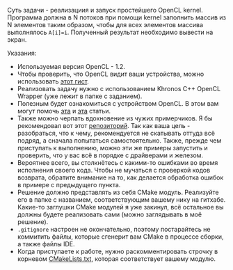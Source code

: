 Суть задачи - реализациия и запуск простейшего OpenCL kernel. Программа должна в N потоков при помощи kernel заполнить массив из N элементов таким образом, чтобы для всех элементов массива выполнялось `A[i]=i`. Полученный результат необходимо вывести на экран.

Указания:
- Используемая версия OpenCL - 1.2.
- Чтобы проверить, что OpenCL видит ваши устройства, можно использовать [этот гист](https://gist.github.com/ignorer/b43f09d02b2ef17c947f8a4552c4c1df).
- Реализовать задачу нужно с использованием Khronos C++ OpenCL Wrapper (уже лежит в папке с заданием).
- Полезным будет ознакомиться с устройством OpenCL. В этом вам могут помочь [эта](https://habrahabr.ru/post/261323/) и [эта](https://habrahabr.ru/post/146823/) статьи.
- Также можно черпать вдохновение из чужих примерчиков. Я бы рекомендовал вот этот [репозиторий](https://github.com/HandsOnOpenCL/Exercises-Solutions). Так как ваша цель - разобраться, что к чему, рекомендуется не скатывать оттуда всё подряд, а сначала попытаться самостоятельно. Также, прежде чем приступать к выполнению, можно эти же примеры запустить и проверить, что у вас всё в порядке с драйверами и железом.
- Вероятнее всего, вы столкнётесь с какими-то ошибками во время исполнения своего кода. Чтобы не мучаться с проверкой кодов возврата, обратите внимание на то, как делается обработка ошибок в примере с предыдущего пункта.
- Решение должно представлять из себя CMake модуль. Реализуйте его в папке с названием, соответствующим вашему нику на гитхабе. Какие-то заглушки CMake модулей я уже закинул, всё остальное вы должны будете реализовать сами (можно заглядывать в моё решение).
- `.gitignore` настроен не окончательно, поэтому постарайтесь не коммитить файлы, которые сгенерит вам CMake в процессе сборки, а также файлы IDE.
- Когда приступаете к работе, нужно раскомментировать строчку в корневом [CMakeLists.txt](https://github.com/ignorer/snn1337/blob/opencl-task1/Development/education/task1/CMakeLists.txt), которая соответствует вашему модулю.